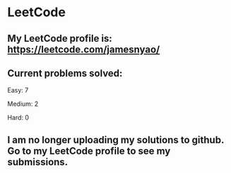 # LeetCode
## My LeetCode profile is: https://leetcode.com/jamesnyao/

## Current problems solved:

Easy: 7

Medium: 2

Hard: 0


## I am no longer uploading my solutions to github. Go to my LeetCode profile to see my submissions.
